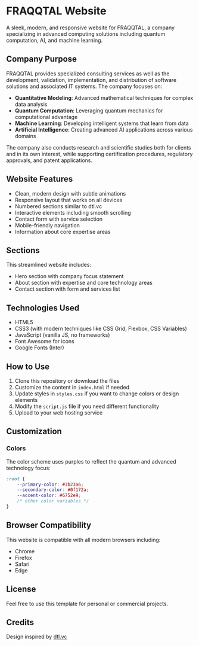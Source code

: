 # FRAQQTAL Website

A sleek, modern, and responsive website for FRAQQTAL, a company specializing in advanced computing solutions including quantum computation, AI, and machine learning.

## Company Purpose

FRAQQTAL provides specialized consulting services as well as the development, validation, implementation, and distribution of software solutions and associated IT systems. The company focuses on:

- **Quantitative Modeling**: Advanced mathematical techniques for complex data analysis
- **Quantum Computation**: Leveraging quantum mechanics for computational advantage
- **Machine Learning**: Developing intelligent systems that learn from data
- **Artificial Intelligence**: Creating advanced AI applications across various domains

The company also conducts research and scientific studies both for clients and in its own interest, while supporting certification procedures, regulatory approvals, and patent applications.

## Website Features

- Clean, modern design with subtle animations
- Responsive layout that works on all devices
- Numbered sections similar to dtl.vc
- Interactive elements including smooth scrolling
- Contact form with service selection
- Mobile-friendly navigation
- Information about core expertise areas

## Sections

This streamlined website includes:
- Hero section with company focus statement
- About section with expertise and core technology areas
- Contact section with form and services list

## Technologies Used

- HTML5
- CSS3 (with modern techniques like CSS Grid, Flexbox, CSS Variables)
- JavaScript (vanilla JS, no frameworks)
- Font Awesome for icons
- Google Fonts (Inter)

## How to Use

1. Clone this repository or download the files
2. Customize the content in `index.html` if needed
3. Update styles in `styles.css` if you want to change colors or design elements
4. Modify the `script.js` file if you need different functionality
5. Upload to your web hosting service

## Customization

### Colors
The color scheme uses purples to reflect the quantum and advanced technology focus:

```css
:root {
    --primary-color: #3b23a6;
    --secondary-color: #0f172a;
    --accent-color: #6752e9;
    /* other color variables */
}
```

## Browser Compatibility

This website is compatible with all modern browsers including:
- Chrome
- Firefox
- Safari
- Edge

## License

Feel free to use this template for personal or commercial projects.

## Credits

Design inspired by [dtl.vc](https://dtl.vc) 